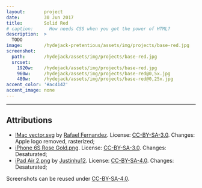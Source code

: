 ```yaml
---
layout:       project
date:         30 Jun 2017
title:        Solid Red
# caption:      How needs CSS when you got the power of HTML?
description:  >
  TODO
image:        /hydejack-pretentious/assets/img/projects/base-red.jpg
screenshot:
  path:       /hydejack/assets/img/projects/base-red.jpg
  srcset:
    1920w:    /hydejack/assets/img/projects/base-red.jpg
    960w:     /hydejack/assets/img/projects/base-red@0,5x.jpg
    480w:     /hydejack/assets/img/projects/base-red@0,25x.jpg
accent_color: '#ac4142'
accent_image: none
---
```


***

## Attributions
* [IMac vector.svg](https://commons.wikimedia.org/wiki/File:IMac_vector.svg)
  by [Rafael Fernandez](https://commons.wikimedia.org/wiki/User:TheGoldenBox).
  License: [CC-BY-SA-3.0]. Changes: Apple logo removed, rasterized;
* [iPhone 6S Rose Gold.png](https://commons.wikimedia.org/wiki/File:IPhone_6S_Rose_Gold.png).
  License: [CC-BY-SA-3.0]. Changes: Desaturated;
* [iPad Air 2.png](https://commons.wikimedia.org/wiki/File:IPad_Air_2.png)
  by [Justinhu12](https://commons.wikimedia.org/wiki/User:Justinhu12).
  License: [CC-BY-SA-4.0]. Changes: Desaturated;

Screenshots can be reused under [CC-BY-SA-4.0].

[CC-BY-SA-4.0]: https://creativecommons.org/licenses/by-sa/4.0/
[CC-BY-SA-3.0]: https://creativecommons.org/licenses/by-sa/3.0/
